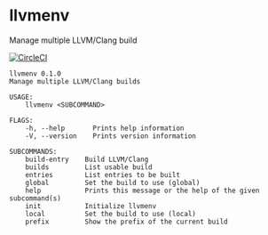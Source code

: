 llvmenv
=========

Manage multiple LLVM/Clang build

[![CircleCI](https://circleci.com/gh/termoshtt/llvmenv.svg?style=shield)](https://circleci.com/gh/termoshtt/llvmenv)

```
llvmenv 0.1.0
Manage multiple LLVM/Clang builds

USAGE:
    llvmenv <SUBCOMMAND>

FLAGS:
    -h, --help       Prints help information
    -V, --version    Prints version information

SUBCOMMANDS:
    build-entry    Build LLVM/Clang
    builds         List usable build
    entries        List entries to be built
    global         Set the build to use (global)
    help           Prints this message or the help of the given subcommand(s)
    init           Initialize llvmenv
    local          Set the build to use (local)
    prefix         Show the prefix of the current build
```
